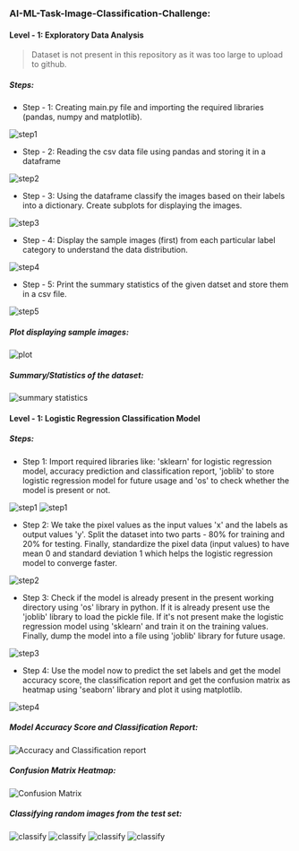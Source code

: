 ### AI-ML-Task-Image-Classification-Challenge:

#### Level - 1: Exploratory Data Analysis


> Dataset is not present in this repository as it was too large to upload to github.


##### Steps: 

- Step - 1: Creating main.py file and importing the required libraries (pandas, numpy and matplotlib).

![step1](images/step1.png)

- Step - 2: Reading the csv data file using pandas and storing it in a dataframe

![step2](images/step2.png)

- Step - 3: Using the dataframe classify the images based on their labels into a dictionary. Create subplots for displaying the images.

![step3](images/step3.png)

- Step - 4: Display the sample images (first) from each particular label category to understand the data distribution.

![step4](images/step4.png)

- Step - 5: Print the summary statistics of the given datset and store them in a csv file.

![step5](images/step5.png)


##### Plot displaying sample images:

![plot](images/plot1.png)

##### Summary/Statistics of the dataset:

![summary statistics](images/summary_statistics.png)


#### Level - 1: Logistic Regression Classification Model

##### Steps: 

- Step 1: Import required libraries like: 'sklearn' for logistic regression model, accuracy prediction and classification report, 'joblib' to store logistic regression model for future usage and 'os' to check whether the model is present or not.

![step1](images/step1_task2_1.png)
![step1](images/step1_task2_2.png)

- Step 2: We take the pixel values as the input values 'x' and the labels as output values 'y'. Split the dataset into two parts - 80% for training and 20% for testing.
Finally, standardize the pixel data (input values) to have mean 0 and standard deviation 1 which helps the logistic regression model to converge faster.

![step2](images/step2_task2.png)

- Step 3: Check if the model is already present in the present working directory using 'os' library in python. If it is already present use the 'joblib' library to load the pickle file. If it's not present make the logistic regression model using 'sklearn' and train it on the training values. Finally, dump the model into a file using 'joblib' library for future usage.

![step3](images/step3_task2.png)

- Step 4: Use the model now to predict the set labels and get the model accuracy score, the classification report and get the confusion matrix as heatmap using 'seaborn' library and plot it using matplotlib.

![step4](images/step4_task2.png)

##### Model Accuracy Score and Classification Report:

![Accuracy and Classification report](images/model_classification%20and%20accuracy%20report.png)

##### Confusion Matrix Heatmap:

![Confusion Matrix](images/confusion_matrix.png)

##### Classifying random images from the test set:

![classify](images/classify.png)
![classify](images/classify1.png)
![classify](images/classify2.png)
![classify](images/classify3.png)
